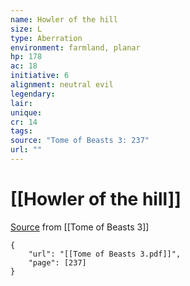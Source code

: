 ```yaml
---
name: Howler of the hill
size: L
type: Aberration
environment: farmland, planar
hp: 178
ac: 18
initiative: 6
alignment: neutral evil
legendary: 
lair: 
unique: 
cr: 14
tags: 
source: "Tome of Beasts 3: 237"
url: ""
---
```

# [[Howler of the hill]]

[Source](zotero://open-pdf/library/items/BLGR9HVR?page=237) from [[Tome of Beasts 3]]

```pdf
{
	"url": "[[Tome of Beasts 3.pdf]]",
	"page": [237]
}
```

